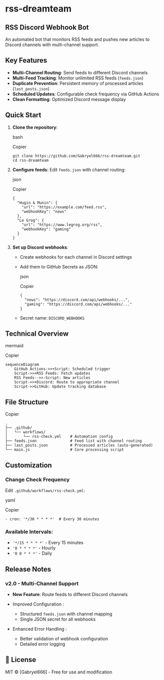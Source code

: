 # rss-dreamteam

## RSS Discord Webhook Bot

An automated bot that monitors RSS feeds and pushes new articles to Discord channels with multi-channel support.

## Key Features

- **Multi-Channel Routing**: Send feeds to different Discord channels
- **Multi-Feed Tracking**: Monitor unlimited RSS feeds (`feeds.json`)
- **Duplicate Prevention**: Persistent memory of processed articles (`last_posts.json`)
- **Scheduled Updates**: Configurable check frequency via GitHub Actions
- **Clean Formatting**: Optimized Discord message display

## Quick Start

1. **Clone the repository**:

   bash

   Copier

   ```
   git clone https://github.com/Gabryel666/rss-dreamteam.git
   cd rss-dreamteam
   ```

2. **Configure feeds**:
    Edit `feeds.json` with channel routing:

   json

   Copier

   ```
   {
     "Hugin & Munin": {
       "url": "https://example.com/feed.rss",
       "webhookKey": "news"
     },
     "Le Grog": {
       "url": "https://www.legrog.org/rss",
       "webhookKey": "gaming"
     }
   }
   ```

3. **Set up Discord webhooks**:

   - Create webhooks for each channel in Discord settings

   - Add them to GitHub Secrets as JSON:

     json

     Copier

     ```
     {
       "news": "https://discord.com/api/webhooks/...",
       "gaming": "https://discord.com/api/webhooks/..."
     }
     ```

   - Secret name: `DISCORD_WEBHOOKS`

## Technical Overview

mermaid

Copier

```
sequenceDiagram
    GitHub Actions->>+Script: Scheduled trigger
    Script->>+RSS Feeds: Fetch updates
    RSS Feeds-->>-Script: New articles
    Script->>+Discord: Route to appropriate channel
    Script->>GitHub: Update tracking database
```

## File Structure

Copier

```
.
├── .github/
│   └── workflows/
│       └── rss-check.yml    # Automation config
├── feeds.json               # Feed list with channel routing
├── last_posts.json          # Processed articles (auto-generated)
└── main.js                  # Core processing script
```

## Customization

### Change Check Frequency

Edit `.github/workflows/rss-check.yml`:

yaml

Copier

```
- cron: '*/30 * * * *'  # Every 30 minutes
```

### Available Intervals:

- `'*/15 * * * *'` - Every 15 minutes
- `'0 * * * *'` - Hourly
- `'0 0 * * *'` - Daily

## Release Notes

### v2.0 - Multi-Channel Support

- **New Feature**: Route feeds to different Discord channels

- Improved Configuration  :
  - Structured `feeds.json` with channel mapping
  - Single JSON secret for all webhooks

- Enhanced Error Handling  :
  - Better validation of webhook configuration
  - Detailed error logging

## 📄 License

MIT © [Gabryel666] - Free for use and modification
